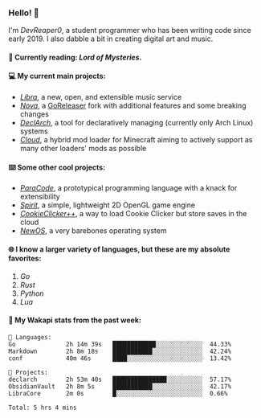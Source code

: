 ### Hello! 👋

I'm _DevReaper0_, a student programmer who has been writing code since early 2019. I also dabble a bit in creating digital art and music.

#### 📖 Currently reading: *Lord of Mysteries*.

#### 💻 My current main projects:

-   _[Libra](https://github.com/LibraMusic)_, a new, open, and extensible music service
-   _[Nova](https://github.com/LibraMusic/Nova)_, a [GoReleaser](https://github.com/goreleaser/goreleaser) fork with additional features and some breaking changes
-   _[DeclArch](https://github.com/DevReaper0/declarch)_, a tool for declaratively managing (currently only Arch Linux) systems
-   _[Cloud](https://github.com/CloudLoaderMC/CloudLoader)_, a hybrid mod loader for Minecraft aiming to actively support as many other loaders' mods as possible

#### ⌨️ Some other cool projects:

-   _[ParaCode](https://github.com/ParaCodeLang/ParaCode)_, a prototypical programming language with a knack for extensibility
-   _[Spirit](https://gitlab.com/DevReaper0/SpiritEngine)_, a simple, lightweight 2D OpenGL game engine
-   _[CookieClicker++](https://github.com/DevReaper0/CookieClickerPlusPlus)_, a way to load Cookie Clicker but store saves in the cloud
-   _[NewOS](https://github.com/DevReaper0/NewOS)_, a very barebones operating system

#### 🌐 I know a larger variety of languages, but these are my absolute favorites:

1. _Go_
2. _Rust_
3. _Python_
4. _Lua_

#### 📡 My Wakapi stats from the past week:

```text
💾 Languages:
Go              2h 14m 39s   ████████████░░░░░░░░░░░░░  44.33%
Markdown        2h 8m 18s    ███████████░░░░░░░░░░░░░░  42.24%
conf            40m 46s      ████░░░░░░░░░░░░░░░░░░░░░  13.42%

💼 Projects:
declarch        2h 53m 40s   ███████████████░░░░░░░░░░  57.17%
ObsidianVault   2h 8m 5s     ███████████░░░░░░░░░░░░░░  42.17%
LibraCore       2m 0s        █░░░░░░░░░░░░░░░░░░░░░░░░  0.66%

Total: 5 hrs 4 mins
```
